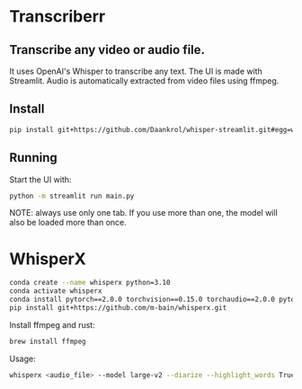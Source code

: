 # Transcriberr
## Transcribe any video or audio file.

It uses OpenAI's Whisper to transcribe any text. The UI is made with Streamlit. 
Audio is automatically extracted from video files using ffmpeg. 

## Install
```bash
pip install git+https://github.com/Daankrol/whisper-streamlit.git#egg=whisper
```

## Running
Start the UI with: 
```bash
python -m streamlit run main.py
```

NOTE: always use only one tab. If you use more than one, the model will also be loaded more than once. 


# WhisperX
```bash
conda create --name whisperx python=3.10
conda activate whisperx
conda install pytorch==2.0.0 torchvision==0.15.0 torchaudio==2.0.0 pytorch-cuda=11.7 -c pytorch -c nvidia
pip install git+https://github.com/m-bain/whisperx.git
```

Install ffmpeg and rust:
```bash
brew install ffmpeg
```

Usage: 
```bash
whisperx <audio_file> --model large-v2 --diarize --highlight_words True
```